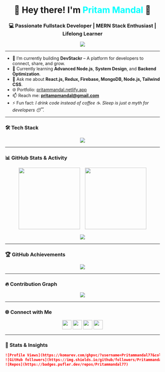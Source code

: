 <h1 align="center">🚀 Hey there! I'm <span style="color:#00FFFF">Pritam Mandal</span> 👋</h1>
<h3 align="center">💻 Passionate Fullstack Developer | MERN Stack Enthusiast | Lifelong Learner</h3>

<p align="center">
  <img src="https://readme-typing-svg.herokuapp.com?font=Fira+Code&duration=2500&pause=1000&center=true&width=435&lines=Frontend+Wizard+%F0%9F%9A%80;Backend+Builder+%F0%9F%9B%A0%EF%B8%8F;React+Lover+%F0%9F%92%9A;Open+Source+Contributor" />
</p>

---

- 🔭 I’m currently building **DevStackr** – A platform for developers to connect, share, and grow.
- 🌱 Currently learning **Advanced Node.js**, **System Design**, and **Backend Optimization**.
- 💬 Ask me about **React.js, Redux, Firebase, MongoDB, Node.js, Tailwind CSS**.
- 🌐 Portfolio: [pritammandal.netlify.app](https://pritammandal.netlify.app)
- 📫 Reach me: **pritampmandal@gmail.com**
- ⚡ Fun fact: *I drink code instead of coffee ☕. Sleep is just a myth for developers 😴.*

---

### 🛠️ Tech Stack
<p align="center">
  <img src="https://skillicons.dev/icons?i=html,css,js,react,redux,tailwind,nodejs,express,mongodb,firebase,cpp,git,github,vscode,vercel,netlify" />
</p>

---

### 📊 GitHub Stats & Activity
<p align="center">
  <img src="https://github-readme-stats.vercel.app/api?username=Pritammandal77&show_icons=true&theme=tokyonight" height="200"/>
  &nbsp;&nbsp;
  <img src="https://github-readme-streak-stats.herokuapp.com?user=Pritammandal77&theme=tokyonight&hide_border=false" height="200"/>
</p>

<p align="center">
  <img src="https://github-readme-stats.vercel.app/api/top-langs/?username=Pritammandal77&layout=compact&theme=tokyonight" />
</p>

---

### 🏆 GitHub Achievements
<p align="center"> 
  <img src="https://github-profile-trophy.vercel.app/?username=Pritammandal77&theme=tokyonight&no-bg=true&no-frame=true&margin-w=10&row=2&column=4" />
</p>

---

### 🔥 Contribution Graph
<p align="center">
  <img src="https://github-readme-activity-graph.vercel.app/graph?username=Pritammandal77&theme=tokyo-night&area=true&hide_border=true" />
</p>

---

### 🌐 Connect with Me
<p align="center">
  <a href="mailto:pritammandalcontact@gmail.com"><img src="https://skillicons.dev/icons?i=gmail" height="30"/></a>
  <a href="https://linkedin.com/in/pritam-mandal19"><img src="https://skillicons.dev/icons?i=linkedin" height="30"/></a>
  <a href="https://twitter.com/pritamdev_"><img src="https://skillicons.dev/icons?i=twitter" height="30"/></a>
  <a href="https://instagram.com/pritam.js"><img src="https://skillicons.dev/icons?i=instagram" height="30"/></a>
</p>

---

### 🧠 Stats & Insights
```md
![Profile Views](https://komarev.com/ghpvc/?username=Pritammandal77&color=blue)
![GitHub followers](https://img.shields.io/github/followers/Pritammandal77?style=social)
![Repos](https://badges.pufler.dev/repos/Pritammandal77)
